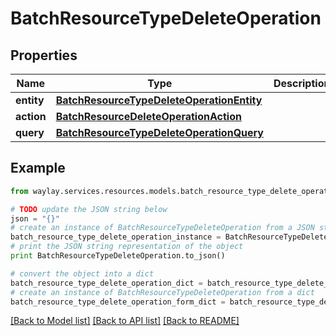 # BatchResourceTypeDeleteOperation


## Properties

Name | Type | Description | Notes
------------ | ------------- | ------------- | -------------
**entity** | [**BatchResourceTypeDeleteOperationEntity**](BatchResourceTypeDeleteOperationEntity.md) |  | 
**action** | [**BatchResourceDeleteOperationAction**](BatchResourceDeleteOperationAction.md) |  | 
**query** | [**BatchResourceTypeDeleteOperationQuery**](BatchResourceTypeDeleteOperationQuery.md) |  | 

## Example

```python
from waylay.services.resources.models.batch_resource_type_delete_operation import BatchResourceTypeDeleteOperation

# TODO update the JSON string below
json = "{}"
# create an instance of BatchResourceTypeDeleteOperation from a JSON string
batch_resource_type_delete_operation_instance = BatchResourceTypeDeleteOperation.from_json(json)
# print the JSON string representation of the object
print BatchResourceTypeDeleteOperation.to_json()

# convert the object into a dict
batch_resource_type_delete_operation_dict = batch_resource_type_delete_operation_instance.to_dict()
# create an instance of BatchResourceTypeDeleteOperation from a dict
batch_resource_type_delete_operation_form_dict = batch_resource_type_delete_operation.from_dict(batch_resource_type_delete_operation_dict)
```
[[Back to Model list]](../README.md#documentation-for-models) [[Back to API list]](../README.md#documentation-for-api-endpoints) [[Back to README]](../README.md)


